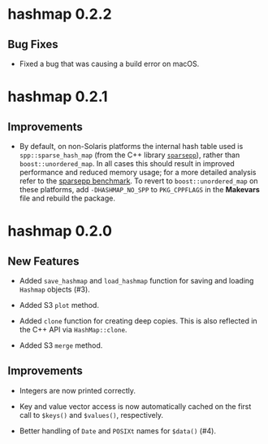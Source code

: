 # hashmap 0.2.2

## Bug Fixes

* Fixed a bug that was causing a build error on macOS.

# hashmap 0.2.1

## Improvements 

* By default, on non-Solaris platforms the internal hash table used is 
  `spp::sparse_hash_map` (from the C++ library 
  [`sparsepp`](https://github.com/greg7mdp/sparsepp)), rather than 
  `boost::unordered_map`. In all cases this should result in improved 
  performance and reduced memory usage; for a more detailed analysis 
  refer to the 
  [sparsepp benchmark](https://github.com/greg7mdp/sparsepp/blob/master/bench.md). 
  To revert to `boost::unordered_map` on these platforms, add 
  `-DHASHMAP_NO_SPP` to `PKG_CPPFLAGS` in the **Makevars** file and rebuild 
  the package. 

# hashmap 0.2.0

## New Features

* Added `save_hashmap` and `load_hashmap` function for saving and loading 
  `Hashmap` objects (#3).
  
* Added S3 `plot` method.

* Added `clone` function for creating deep copies. This is also reflected in 
  the C++ API via `HashMap::clone`. 
  
* Added S3 `merge` method.

## Improvements

* Integers are now printed correctly. 

* Key and value vector access is now automatically cached on the first call to 
  `$keys()` and `$values()`, respectively.

* Better handling of `Date` and `POSIXt` names for `$data()` (#4).
